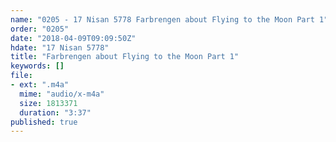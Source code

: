 ```yaml
---
name: "0205 - 17 Nisan 5778 Farbrengen about Flying to the Moon Part 1"
order: "0205"
date: "2018-04-09T09:09:50Z"
hdate: "17 Nisan 5778"
title: "Farbrengen about Flying to the Moon Part 1"
keywords: []
file:
- ext: ".m4a"
  mime: "audio/x-m4a"
  size: 1813371
  duration: "3:37"
published: true
---
```


